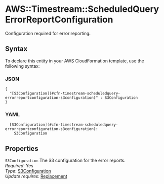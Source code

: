 # AWS::Timestream::ScheduledQuery ErrorReportConfiguration<a name="aws-properties-timestream-scheduledquery-errorreportconfiguration"></a>

Configuration required for error reporting\.

## Syntax<a name="aws-properties-timestream-scheduledquery-errorreportconfiguration-syntax"></a>

To declare this entity in your AWS CloudFormation template, use the following syntax:

### JSON<a name="aws-properties-timestream-scheduledquery-errorreportconfiguration-syntax.json"></a>

```
{
  "[S3Configuration](#cfn-timestream-scheduledquery-errorreportconfiguration-s3configuration)" : S3Configuration
}
```

### YAML<a name="aws-properties-timestream-scheduledquery-errorreportconfiguration-syntax.yaml"></a>

```
  [S3Configuration](#cfn-timestream-scheduledquery-errorreportconfiguration-s3configuration):
    S3Configuration
```

## Properties<a name="aws-properties-timestream-scheduledquery-errorreportconfiguration-properties"></a>

`S3Configuration` <a name="cfn-timestream-scheduledquery-errorreportconfiguration-s3configuration"></a>
The S3 configuration for the error reports\.  
_Required_: Yes  
_Type_: [S3Configuration](aws-properties-timestream-scheduledquery-s3configuration.md)  
_Update requires_: [Replacement](https://docs.aws.amazon.com/AWSCloudFormation/latest/UserGuide/using-cfn-updating-stacks-update-behaviors.html#update-replacement)
